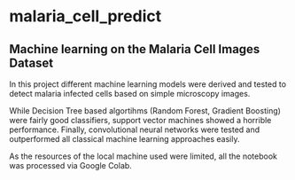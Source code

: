 # malaria_cell_predict
## Machine learning on the Malaria Cell Images Dataset 

In this project different machine learning models were derived and tested to detect malaria infected cells based on simple microscopy images. 

While Decision Tree based algortihms (Random Forest, Gradient Boosting) were fairly good classifiers, support
vector machines showed a horrible performance. Finally, convolutional neural networks were tested and outperformed
all classical machine learning approaches easily. 

As the resources of the local machine used were limited, all the notebook was processed via Google Colab.
